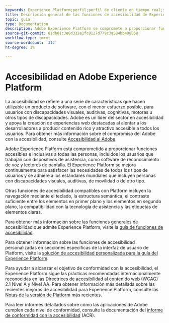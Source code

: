 ```yaml
---
keywords: Experience Platform;perfil;perfil de cliente en tiempo real;solución de problemas;API;perfil unificado;perfil unificado;unificado;perfil;rtcp;gráficos XDM
title: Descripción general de las funciones de accesibilidad de Experience Platform
topic: guía
type: Documentation
description: Adobe Experience Platform se compromete a proporcionar funciones accesibles e inclusivas a todas las personas.
source-git-commit: 81db01c3e8d332e1fc8127d779c3a584bb498858
workflow-type: tm+mt
source-wordcount: '312'
ht-degree: 1%

---
```



# Accesibilidad en Adobe Experience Platform

La accesibilidad se refiere a una serie de características que hacen utilizable un producto de software, con el menor esfuerzo posible, para usuarios con discapacidades visuales, auditivas, cognitivas, motoras u otros tipos de discapacidades. Adobe es un líder del sector en accesibilidad y apoya la creación de experiencias web destacadas al alentar a los desarrolladores a producir contenido rico y atractivo accesible a todos los usuarios. Para obtener más información sobre el compromiso del Adobe con la accesibilidad, consulte [Accesibilidad al Adobe](https://www.adobe.com/accessibility.html).

Adobe Experience Platform está comprometido a proporcionar funciones accesibles e inclusivas a todas las personas, incluidos los usuarios que trabajan con dispositivos de asistencia, como software de reconocimiento de voz y lectores de pantalla. El Experience Platform se mejora continuamente para satisfacer las necesidades de todos los tipos de usuarios y se adhiere a los estándares mundiales que incluyen personas con discapacidades visuales, auditivas, de movilidad o de otro tipo.

Otras funciones de accesibilidad compatibles con Platform incluyen la navegación mediante el teclado, la estructura semántica, el contraste suficiente entre los elementos en primer plano y los elementos en segundo plano, la compatibilidad con la tecnología de asistencia y las etiquetas de elementos claras.

Para obtener más información sobre las funciones generales de accesibilidad que admite Experience Platform, visite la [guía de funciones de accesibilidad](features.md).

Para obtener información sobre las funciones de accesibilidad personalizadas en secciones específicas de la interfaz de usuario de Platform, visite la [solución de accesibilidad personalizada para la guía del Experience Platform](custom.md).

Para ayudar a alcanzar el objetivo de conformidad con la accesibilidad, el Experience Platform sigue las prácticas recomendadas internacionalmente reconocidas en las Directrices de accesibilidad al contenido web (WCAG) 2.1 Nivel A y Nivel AA. Para obtener información más detallada sobre las recientes mejoras de accesibilidad para Experience Platform, consulte las [Notas de la versión de Platform](../release-notes/latest/latest.md) más recientes.

Para leer informes detallados sobre cómo las aplicaciones de Adobe cumplen cada nivel de conformidad, consulte la documentación del [informe de conformidad con la accesibilidad](https://www.adobe.com/accessibility/compliance.html) (ACR).